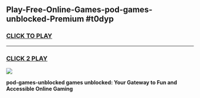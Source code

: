 
## Play-Free-Online-Games-pod-games-unblocked-Premium #t0dyp
<h3>
<a href="https://premium.freeplayer.one?title=pod-games-unblocked&ref=8M">CLICK TO PLAY</a></h3>
<hr>

<h3>
<a href="https://premium.freeplayer.one?title=pod-games-unblocked&ref=8M">CLICK 2 PLAY</a>
  
</h3>

<a href="https://premium.freeplayer.one?title=pod-games-unblocked&ref=8M"><img src="https://clearcache.store/games.png"></a>


**pod-games-unblocked games unblocked: Your Gateway to Fun and Accessible Online Gaming**
